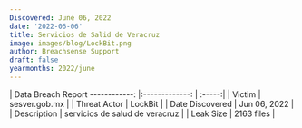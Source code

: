 ```yaml
---
Discovered: June 06, 2022
date: '2022-06-06'
title: Servicios de Salid de Veracruz
image: images/blog/LockBit.png
author: Breachsense Support
draft: false
yearmonths: 2022/june
---
```



| Data Breach Report
------------:   |:-------------:    | :-----:|
| Victim    | sesver.gob.mx      | 
| Threat Actor    | LockBit      | 
| Date Discovered    | Jun 06, 2022      | 
| Description    | servicios de salud de veracruz       | 
| Leak Size    | 2163 files      | 

